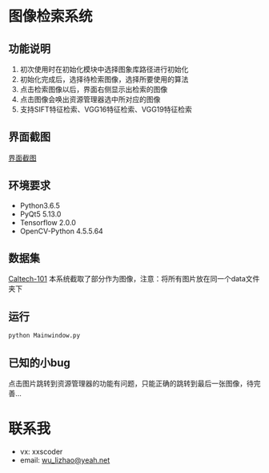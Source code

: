 # 图像检索系统
## 功能说明
1. 初次使用时在初始化模块中选择图象库路径进行初始化
2. 初始化完成后，选择待检索图像，选择所要使用的算法
3. 点击检索图像以后，界面右侧显示出检索的图像
4. 点击图像会唤出资源管理器选中所对应的图像
5. 支持SIFT特征检索、VGG16特征检索、VGG19特征检索
## 界面截图
[界面截图](./GUI.png)
## 环境要求
+ Python3.6.5
+ PyQt5 5.13.0
+ Tensorflow 2.0.0
+ OpenCV-Python 4.5.5.64
## 数据集
[Caltech-101](https://tensorflow.google.cn/datasets/catalog/caltech101?hl=zh-cn)
本系统截取了部分作为图像，注意：将所有图片放在同一个data文件夹下
## 运行
```sh
python Mainwindow.py
```
## 已知的小bug
点击图片跳转到资源管理器的功能有问题，只能正确的跳转到最后一张图像，待完善...
# 联系我
+ vx: xxscoder
+ email: wu_lizhao@yeah.net